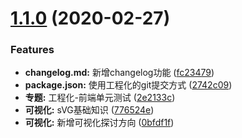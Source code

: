 # [1.1.0](https://github.com/liwudi/fronted_notes/compare/2742c0933366de4a544ee9b44f7f82495fb0b652...v1.1.0) (2020-02-27)


### Features

* **changelog.md:** 新增changelog功能 ([fc23479](https://github.com/liwudi/fronted_notes/commit/fc234790ee561a347b393f63173528b76c30cba9))
* **package.json:** 使用工程化的git提交方式 ([2742c09](https://github.com/liwudi/fronted_notes/commit/2742c0933366de4a544ee9b44f7f82495fb0b652))
* **专题:** 工程化-前端单元测试 ([2e2133c](https://github.com/liwudi/fronted_notes/commit/2e2133cb86c511af9ba10b23a6e3401c0c191f73))
* **可视化:** sVG基础知识 ([776524e](https://github.com/liwudi/fronted_notes/commit/776524ee6393a6d00b6990842dd8fe4d1da4a353))
* **可视化:** 新增可视化探讨方向 ([0bfdf1f](https://github.com/liwudi/fronted_notes/commit/0bfdf1f1007433cdbda941e24f748806baf6a63d))



